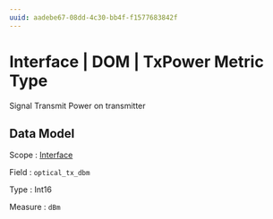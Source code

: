 ```yaml
---
uuid: aadebe67-08dd-4c30-bb4f-f1577683842f
---
```

# Interface | DOM | TxPower Metric Type

Signal Transmit Power on transmitter

## Data Model

Scope
: [Interface](../../../metric-scopes-reference/interface.md)

Field
: `optical_tx_dbm`

Type
: Int16

Measure
: `dBm`
